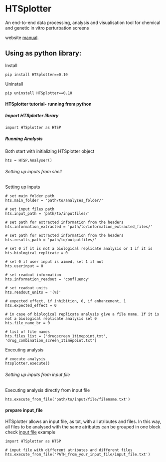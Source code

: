 # HTSplotter
An end-to-end data processing, analysis and visualisation tool for chemical and genetic in vitro perturbation screens

website [manual](HTSplotter/web/images/HTSplotterManual.pdf).

## Using as python library:

Install

```
pip install HTSplotter==0.10

```

Uninstall

```
pip uninstall HTSplotter==0.10

```

#### HTSplotter tutorial- running from python

##### Import HTSplotter library

```
import HTSplotter as HTSP

```


##### Running Analysis

Both start with initializing HTSplotter object

```
hts = HTSP.Analyser()
```

###### Setting up inputs from shell

Setting up inputs

```
# set main folder path
hts.main_folder = 'path/to/analyses_folder/'

# set input files path
hts.input_path = 'path/to/inputfiles/'

# set path for extracted information from the headers
hts.information_extracted = 'path/to/information_extracted_files/'

# set path for extracted information from the headers
hts.results_path = 'path/to/outputfiles/'

# set 0 if it is not a biological replicate analysis or 1 if it is
hts.biological_replicate = 0

# set 0 if user input is aimed, set 1 if not
hts.userinput = 0

# set readout information
hts.information_readout = 'confluency'

# set readout units
hts.readout_units = '(%)'

# expected effect, if inhibition, 0, if enhancement, 1
hts.expected_effect = 0

# in case of biological replicate analysis give a file name. If it is not a biological replicate analysis set 0
hts.file_name_br = 0

# list of file names
hts.files_list = ['drugscreen_1timepoint.txt', 'drug_combination_screen_1timepoint.txt']

```

Executing analysis

```
# execute analysis
htsplotter.execute()

```

###### Setting up inputs from input file

Executing analysis directly from input file

```
hts.execute_from_file('path/to/input/file/filename.txt')
```

#### prepare input_file
HTSplotter allows an input file, as txt, with all atributes and files. In this way, all files to be analysed with the same atributes can be grouped in one block
check [input file](input_file.txt) example
```
import HTSplotter as HTSP

# input file with different atributes and different files
hts.execute_from_file('PATH_from_your_input_file/input_file.txt')

```

